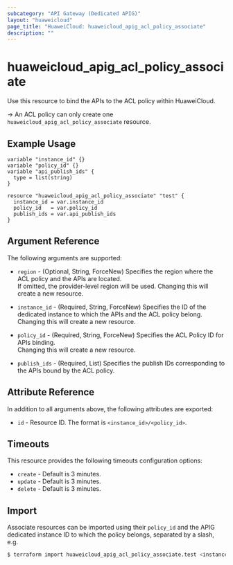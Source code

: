 ```yaml
---
subcategory: "API Gateway (Dedicated APIG)"
layout: "huaweicloud"
page_title: "HuaweiCloud: huaweicloud_apig_acl_policy_associate"
description: ""
---
```


# huaweicloud_apig_acl_policy_associate

Use this resource to bind the APIs to the ACL policy within HuaweiCloud.

-> An ACL policy can only create one `huaweicloud_apig_acl_policy_associate` resource.

## Example Usage

```hcl
variable "instance_id" {}
variable "policy_id" {}
variable "api_publish_ids" {
  type = list(string)
}

resource "huaweicloud_apig_acl_policy_associate" "test" {
  instance_id = var.instance_id
  policy_id   = var.policy_id
  publish_ids = var.api_publish_ids
}
```

## Argument Reference

The following arguments are supported:

* `region` - (Optional, String, ForceNew) Specifies the region where the ACL policy and the APIs are located.  
  If omitted, the provider-level region will be used. Changing this will create a new resource.

* `instance_id` - (Required, String, ForceNew) Specifies the ID of the dedicated instance to which the APIs and the
  ACL policy belong.  
  Changing this will create a new resource.

* `policy_id` - (Required, String, ForceNew) Specifies the ACL Policy ID for APIs binding.  
  Changing this will create a new resource.

* `publish_ids` - (Required, List) Specifies the publish IDs corresponding to the APIs bound by the ACL policy.

## Attribute Reference

In addition to all arguments above, the following attributes are exported:

* `id` - Resource ID. The format is `<instance_id>/<policy_id>`.

## Timeouts

This resource provides the following timeouts configuration options:

* `create` - Default is 3 minutes.
* `update` - Default is 3 minutes.
* `delete` - Default is 3 minutes.

## Import

Associate resources can be imported using their `policy_id` and the APIG dedicated instance ID to which the policy
belongs, separated by a slash, e.g.

```bash
$ terraform import huaweicloud_apig_acl_policy_associate.test <instance_id>/<policy_id>
```
